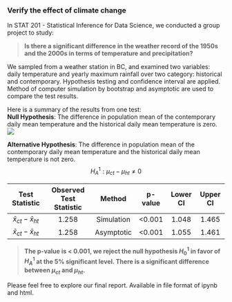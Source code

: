 ### Verify the effect of climate change

In STAT 201 - Statistical Inference for Data Science, we conducted a group project to study:  
> **Is there a significant difference in the weather record of the 1950s and the 2000s in terms of temperature and precipitation?**
  
We sampled from a weather station in BC, and examined two variables: daily temperature and yearly maximum rainfall over two category: historical and contemporary. Hypothesis testing and confidence interval are applied. Method of computer simulation by bootstrap and asymptotic are used to compare the test results. 

Here is a summary of the results from one test:  
**Null Hypothesis**: The difference in population mean of the contemporary daily mean temperature and the historical daily mean temperature is zero.  <img src="https://render.githubusercontent.com/render/math?math=H_0^{1}: \mu_{ct} - \mu_{ht} = 0">

**Alternative Hypothesis**: The difference in population mean of the contemporary daily mean temperature and the historical daily mean temperature is not zero. $$H_A^{1}: \mu_{ct} - \mu_{ht} \neq 0$$  

| Test Statistic    | Observed Test Statistic |Method  | p-value | Lower CI  |  Upper CI
| :----------: | :----------: | :----------: |:----------:| :---------:| :---------:
| $\bar{x}_{ct} - \bar{x}_{ht}$ | 1.258 |Simulation|<0.001|1.048|1.465|
|  $\bar{x}_{ct} - \bar{x}_{ht}$ | 1.258 |Asymptotic |<0.001|1.055|1.461|
>**The p-value is < 0.001, we reject the null hypothesis $H_0^1$ in favor of $H_A^1$ at the 5% significant level. There is a significant difference between $\mu_{ct}$ and $\mu_{ht}$.**  
  
Please feel free to explore our final report. Available in file format of ipynb and html. 
